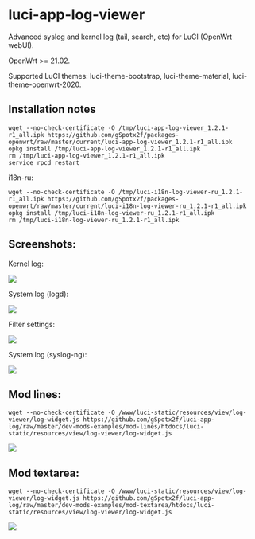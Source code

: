 # luci-app-log-viewer
Advanced syslog and kernel log (tail, search, etc) for LuCI (OpenWrt webUI).

OpenWrt >= 21.02.

Supported LuCI themes: luci-theme-bootstrap, luci-theme-material, luci-theme-openwrt-2020.

## Installation notes

    wget --no-check-certificate -O /tmp/luci-app-log-viewer_1.2.1-r1_all.ipk https://github.com/gSpotx2f/packages-openwrt/raw/master/current/luci-app-log-viewer_1.2.1-r1_all.ipk
    opkg install /tmp/luci-app-log-viewer_1.2.1-r1_all.ipk
    rm /tmp/luci-app-log-viewer_1.2.1-r1_all.ipk
    service rpcd restart

i18n-ru:

    wget --no-check-certificate -O /tmp/luci-i18n-log-viewer-ru_1.2.1-r1_all.ipk https://github.com/gSpotx2f/packages-openwrt/raw/master/current/luci-i18n-log-viewer-ru_1.2.1-r1_all.ipk
    opkg install /tmp/luci-i18n-log-viewer-ru_1.2.1-r1_all.ipk
    rm /tmp/luci-i18n-log-viewer-ru_1.2.1-r1_all.ipk

## Screenshots:

Kernel log:

![](https://github.com/gSpotx2f/luci-app-log/blob/master/screenshots/01.jpg)

System log (logd):

![](https://github.com/gSpotx2f/luci-app-log/blob/master/screenshots/02.jpg)

Filter settings:

![](https://github.com/gSpotx2f/luci-app-log/blob/master/screenshots/03.jpg)

System log (syslog-ng):

![](https://github.com/gSpotx2f/luci-app-log/blob/master/screenshots/04.jpg)

## Mod lines:

    wget --no-check-certificate -O /www/luci-static/resources/view/log-viewer/log-widget.js https://github.com/gSpotx2f/luci-app-log/raw/master/dev-mods-examples/mod-lines/htdocs/luci-static/resources/view/log-viewer/log-widget.js

![](https://github.com/gSpotx2f/luci-app-log/blob/master/dev-mods-examples/mod-lines/screenshots/01.jpg)

## Mod textarea:

    wget --no-check-certificate -O /www/luci-static/resources/view/log-viewer/log-widget.js https://github.com/gSpotx2f/luci-app-log/raw/master/dev-mods-examples/mod-textarea/htdocs/luci-static/resources/view/log-viewer/log-widget.js

![](https://github.com/gSpotx2f/luci-app-log/blob/master/dev-mods-examples/mod-textarea/screenshots/01.jpg)
